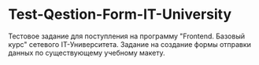 # Test-Qestion-Form-IT-University
Тестовое задание для поступления на программу "Frontend. Базовый курс" сетевого IT-Университета.
Задание на создание формы отправки данных по существующему учебному макету.
